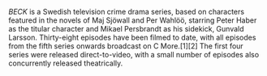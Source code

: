 _BECK_ is a Swedish television crime drama series, based on characters featured in the novels of Maj Sjöwall and Per Wahlöö, starring Peter Haber as the titular character and Mikael Persbrandt as his sidekick, Gunvald Larsson. Thirty-eight episodes have been filmed to date, with all episodes from the fifth series onwards broadcast on C More.[1][2] The first four series were released direct-to-video, with a small number of episodes also concurrently released theatrically.
